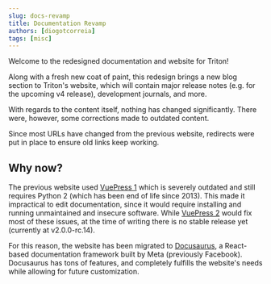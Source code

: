 ```yaml
---
slug: docs-revamp
title: Documentation Revamp
authors: [diogotcorreia]
tags: [misc]
---
```


Welcome to the redesigned documentation and website for Triton!

Along with a fresh new coat of paint, this redesign brings a new blog section
to Triton's website, which will contain major release notes (e.g. for the upcoming v4 release),
development journals, and more.

<!-- truncate -->

With regards to the content itself, nothing has changed significantly.
There were, however, some corrections made to outdated content.

Since most URLs have changed from the previous website, redirects were put in place
to ensure old links keep working.

## Why now?

The previous website used [VuePress 1](https://v1.vuepress.vuejs.org/) which is
severely outdated and still requires Python 2 (which has been end of life since 2013).
This made it impractical to edit documentation, since it would require installing and
running unmaintained and insecure software.
While [VuePress 2](https://v2.vuepress.vuejs.org/) would fix most of these issues, at the
time of writing there is no stable release yet (currently at v2.0.0-rc.14).

For this reason, the website has been migrated to [Docusaurus](https://docusaurus.io/), a
React-based documentation framework built by Meta (previously Facebook).
Docusaurus has tons of features, and completely fulfills the website's needs while allowing
for future customization.
